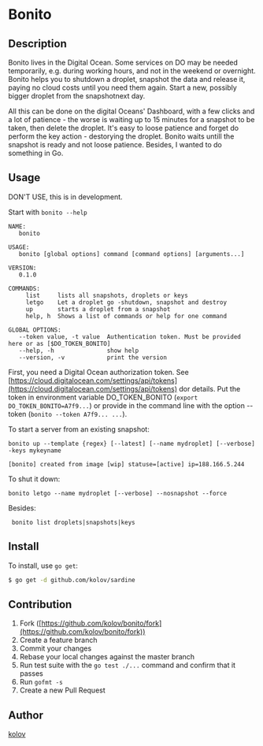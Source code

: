 # Bonito

## Description

Bonito lives in the Digital Ocean. Some services on DO may be needed temporarily, e.g. during working hours, 
and not in the weekend or overnight. 
Bonito helps you to shutdown a droplet, snapshot the data and release it,
paying no cloud costs until you need them again. Start a new, possibly bigger droplet from the snapshotnext day.

All this can be done on the digital Oceans' Dashboard, 
with a few clicks and a lot of patience - the worse is waiting up to 15 minutes for a snapshot to be taken,
then delete the droplet. It's easy to loose patience and forget do perform the key action - destorying the droplet.
Bonito waits untill the snapshot is ready and not loose patience.
Besides, I wanted to do something in Go.

## Usage

DON'T USE, this is in development.

Start with `bonito --help`

    NAME:
       bonito
    
    USAGE:
       bonito [global options] command [command options] [arguments...]
    
    VERSION:
       0.1.0
    
    COMMANDS:
         list     lists all snapshots, droplets or keys
         letgo    Let a droplet go -shutdown, snapshot and destroy
         up       starts a droplet from a snapshot
         help, h  Shows a list of commands or help for one command
    
    GLOBAL OPTIONS:
       --token value, -t value  Authentication token. Must be provided here or as [$DO_TOKEN_BONITO]
       --help, -h               show help
       --version, -v            print the version
      
First, you need a Digital Ocean authorization token. See 
[https://cloud.digitalocean.com/settings/api/tokens](https://cloud.digitalocean.com/settings/api/tokens) dor details.
Put the token in environment variable DO_TOKEN_BONITO (`export DO_TOKEN_BONITO=A7f9...`) or provide in the command line
with the option --token (`bonito --token A7f9... ...`).

To start a server from an existing snapshot:

    bonito up --template {regex} [--latest] [--name mydroplet] [--verbose] -keys mykeyname
 
    [bonito] created from image [wip] statuse=[active] ip=188.166.5.244
    
To shut it down:

    bonito letgo --name mydroplet [--verbose] --nosnapshot --force
    
Besides:
 
     bonito list droplets|snapshots|keys
      
## Install

To install, use `go get`:

```bash
$ go get -d github.com/kolov/sardine
```

## Contribution

1. Fork ([https://github.com/kolov/bonito/fork](https://github.com/kolov/bonito/fork))
1. Create a feature branch
1. Commit your changes
1. Rebase your local changes against the master branch
1. Run test suite with the `go test ./...` command and confirm that it passes
1. Run `gofmt -s`
1. Create a new Pull Request

## Author

[kolov](https://github.com/kolov)

